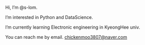 Hi, I’m @s-lom.

I’m interested in Python and DataScience.

I’m currently learning Electronic engineering in KyeongHee univ. 

You can reach me by email.
chickenmoo3807@naver.com

<!---
s-lom/s-lom is a ✨ special ✨ repository because its `README.md` (this file) appears on your GitHub profile.
You can click the Preview link to take a look at your changes.
--->
